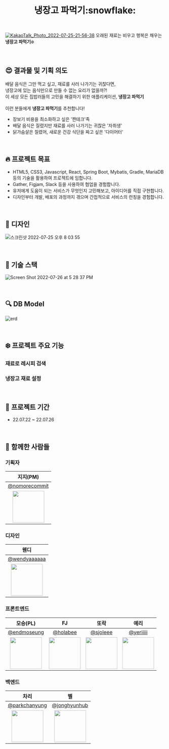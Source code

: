 <div align="center"><h1> 냉장고 파먹기:snowflake: </div>
<br>

<a href="http://naengpa.netlify.app"> ![KakaoTalk_Photo_2022-07-25-21-56-38](https://user-images.githubusercontent.com/109858852/180783180-41ff451c-a898-4781-b9ec-a8631d397c8a.png)</a>
오래된 재료는 비우고 행복은 채우는 **냉장고 파먹기**:snowflake:


<br>

## :heart_eyes: 결과물 및 기획 의도
배달 음식은 그만 먹고 싶고, 재료를 사러 나가기는 귀찮다면,<br>
냉장고에 있는 음식만으로 만들 수 없는 요리가 없을까?!<br>
이 세상 모든 집밥러들의 고민을 해결하기 위한 애플리케이션, **냉장고 파먹기**<br><br>
이런 분들에게 **냉장고 파먹기**를 추천합니다!
- 장보기 비용을 최소화하고 싶은 '짠테크'족
- 배달 음식은 질렸지만 재료를 사러 나가기는 귀찮은 '자취생'
- 닭가슴살은 질렸어, 새로운 건강 식단을 짜고 싶은 '다이어터'

<br>

## :fire: 프로젝트 목표

- HTML5, CSS3, Javascript, React, Spring Boot, Mybatis, Gradle, MariaDB 등의 기술을 활용하여 프로젝트에 임합니다.
- Gather, Figjam, Slack 등을 사용하여 협업을 경험합니다.
- 유저에게 도움이 되는 서비스가 무엇인지 고민해보고, 아이디어를 직접 구현합니다.
- 디자인부터 개발, 배포의 과정까지 겪으며 간접적으로 서비스의 런칭을 경험합니다.

<br>

## :rainbow: 디자인

![스크린샷 2022-07-25 오후 8 03 55](https://user-images.githubusercontent.com/50781066/180764659-b5d83b62-3715-4b39-b4d1-0a2bec764b83.png)

<br>

## :rocket: 기술 스택
![Screen Shot 2022-07-26 at 5 28 37 PM](https://user-images.githubusercontent.com/109858852/180960768-29fff582-9727-4582-9c75-425095162027.png)


<br>

## :mag: DB Model

![erd](https://user-images.githubusercontent.com/50781066/180960750-0173714d-34c0-4f2e-b26e-c73fe769413b.png)

<br>

<!-- ## :monocle_face: 서비스 구성도-->



<!-- <br> -->

## :snowflake: 프로젝트 주요 기능
### 재료로 레시피 검색
### 냉장고 재료 설정


<br>

## :calendar: 프로젝트 기간

-   22.07.22 ~ 22.07.26

<br>

## :construction_worker: 함께한 사람들
### 기획자
|                             지지(PM)                                 | 
| :-------------------------------------------------------------------: | 
|                [@nomorecommit](https://github.com/nomorecommit)             | 
| <img src="https://avatars.githubusercontent.com/nomorecommit" width="100"> |


### 디자인
|                              웬디                                  | 
| :-------------------------------------------------------------------: | 
|                [@wendyaaaaaa](https://github.com/wendyaaaaaa)             | 
| <img src="https://avatars.githubusercontent.com/wendyaaaaaa" width="100"> |


### 프론트엔드

|                              모승(PL)                                  |                                  FJ                                      | 또락 | 예리 |
| :-------------------------------------------------------------------: | :----------------------------------------------------------------------: |:----------------------------------------------------------------------: | :----------------------------------------------------------------------: |
|                [@endmoseung](https://github.com/endmoseung)                 |              [@holabee](https://github.com/holabee)                |  [@sjoleee](https://github.com/sjoleee)    | [@yeriiiii](https://github.com/yeriiiii)
| <img src="https://avatars.githubusercontent.com/endmoseung" width="100"> | <img src="https://avatars.githubusercontent.com/holabee" width="100"> |<img src="https://avatars.githubusercontent.com/sjoleee" width="100"> |<img src="https://avatars.githubusercontent.com/yeriiiii" width="100"> |

### 백엔드

|                                차리                               |                              벨                           | 
| :-------------------------------------------------------------------: | :----------------------------------------------------------------------: |
|                [@parkchanyung](https://github.com/parkchanyung)                 |              [@jonghyunhub](https://github.com/jonghyunhub)                |
| <img src="https://avatars.githubusercontent.com/parkchanyung" width="100"> | <img src="https://avatars.githubusercontent.com/jonghyunhub" width="100"> |
